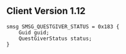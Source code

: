 ## Client Version 1.12

```rust,ignore
smsg SMSG_QUESTGIVER_STATUS = 0x183 {
    Guid guid;    
    QuestGiverStatus status;    
}

```
